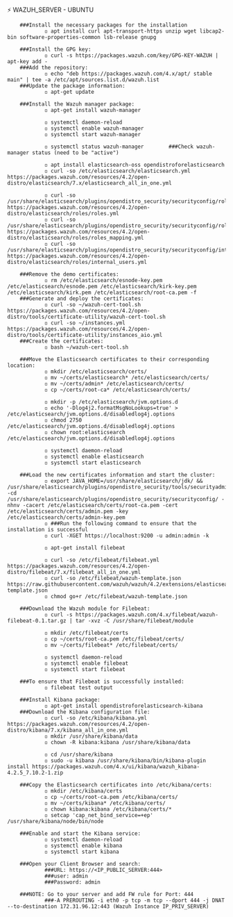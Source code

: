 ⚡ WAZUH_SERVER - UBUNTU

        ###Install the necessary packages for the installation
                ◽ apt install curl apt-transport-https unzip wget libcap2-bin software-properties-common lsb-release gnupg
        
        ###Install the GPG key:
                ◽ curl -s https://packages.wazuh.com/key/GPG-KEY-WAZUH | apt-key add -
        ###Add the repository:
                ◽ echo "deb https://packages.wazuh.com/4.x/apt/ stable main" | tee -a /etc/apt/sources.list.d/wazuh.list
        ###Update the package information:
                ◽ apt-get update

        ###Install the Wazuh manager package:
                ◽ apt-get install wazuh-manager

                ◽ systemctl daemon-reload
                ◽ systemctl enable wazuh-manager
                ◽ systemctl start wazuh-manager

                ◽ systemctl status wazuh-manager        ###Check wazuh-manager status (need to be "active")

                ◽ apt install elasticsearch-oss opendistroforelasticsearch
                ◽ curl -so /etc/elasticsearch/elasticsearch.yml https://packages.wazuh.com/resources/4.2/open-distro/elasticsearch/7.x/elasticsearch_all_in_one.yml

                ◽ curl -so /usr/share/elasticsearch/plugins/opendistro_security/securityconfig/roles.yml https://packages.wazuh.com/resources/4.2/open-distro/elasticsearch/roles/roles.yml
                ◽ curl -so /usr/share/elasticsearch/plugins/opendistro_security/securityconfig/roles_mapping.yml https://packages.wazuh.com/resources/4.2/open-distro/elasticsearch/roles/roles_mapping.yml
                ◽ curl -so /usr/share/elasticsearch/plugins/opendistro_security/securityconfig/internal_users.yml https://packages.wazuh.com/resources/4.2/open-distro/elasticsearch/roles/internal_users.yml

        ###Remove the demo certificates:
                ◽ rm /etc/elasticsearch/esnode-key.pem /etc/elasticsearch/esnode.pem /etc/elasticsearch/kirk-key.pem /etc/elasticsearch/kirk.pem /etc/elasticsearch/root-ca.pem -f
        ###Generate and deploy the certificates:
                ◽ curl -so ~/wazuh-cert-tool.sh https://packages.wazuh.com/resources/4.2/open-distro/tools/certificate-utility/wazuh-cert-tool.sh
                ◽ curl -so ~/instances.yml https://packages.wazuh.com/resources/4.2/open-distro/tools/certificate-utility/instances_aio.yml
        ###Create the certificates:
                ◽ bash ~/wazuh-cert-tool.sh

        ###Move the Elasticsearch certificates to their corresponding location:
                ◽ mkdir /etc/elasticsearch/certs/
                ◽ mv ~/certs/elasticsearch* /etc/elasticsearch/certs/
                ◽ mv ~/certs/admin* /etc/elasticsearch/certs/
                ◽ cp ~/certs/root-ca* /etc/elasticsearch/certs/

                ◽ mkdir -p /etc/elasticsearch/jvm.options.d
                ◽ echo '-Dlog4j2.formatMsgNoLookups=true' > /etc/elasticsearch/jvm.options.d/disabledlog4j.options
                ◽ chmod 2750 /etc/elasticsearch/jvm.options.d/disabledlog4j.options
                ◽ chown root:elasticsearch /etc/elasticsearch/jvm.options.d/disabledlog4j.options

                ◽ systemctl daemon-reload
                ◽ systemctl enable elasticsearch
                ◽ systemctl start elasticsearch

        ###Load the new certificates information and start the cluster:
                ◽ export JAVA_HOME=/usr/share/elasticsearch/jdk/ && /usr/share/elasticsearch/plugins/opendistro_security/tools/securityadmin.sh -cd /usr/share/elasticsearch/plugins/opendistro_security/securityconfig/ -nhnv -cacert /etc/elasticsearch/certs/root-ca.pem -cert /etc/elasticsearch/certs/admin.pem -key /etc/elasticsearch/certs/admin-key.pem
                ◽ ###Run the following command to ensure that the installation is successful
                ◽ curl -XGET https://localhost:9200 -u admin:admin -k

                ◽ apt-get install filebeat

                ◽ curl -so /etc/filebeat/filebeat.yml https://packages.wazuh.com/resources/4.2/open-distro/filebeat/7.x/filebeat_all_in_one.yml
                ◽ curl -so /etc/filebeat/wazuh-template.json https://raw.githubusercontent.com/wazuh/wazuh/4.2/extensions/elasticsearch/7.x/wazuh-template.json
                ◽ chmod go+r /etc/filebeat/wazuh-template.json

        ###Download the Wazuh module for Filebeat:
                ◽ curl -s https://packages.wazuh.com/4.x/filebeat/wazuh-filebeat-0.1.tar.gz | tar -xvz -C /usr/share/filebeat/module

                ◽ mkdir /etc/filebeat/certs
                ◽ cp ~/certs/root-ca.pem /etc/filebeat/certs/
                ◽ mv ~/certs/filebeat* /etc/filebeat/certs/

                ◽ systemctl daemon-reload
                ◽ systemctl enable filebeat
                ◽ systemctl start filebeat

        ###To ensure that Filebeat is successfully installed:
                ◽ filebeat test output

        ###Install Kibana package:
                ◽ apt-get install opendistroforelasticsearch-kibana
        ###Download the Kibana configuration file:
                ◽ curl -so /etc/kibana/kibana.yml https://packages.wazuh.com/resources/4.2/open-distro/kibana/7.x/kibana_all_in_one.yml
                ◽ mkdir /usr/share/kibana/data
                ◽ chown -R kibana:kibana /usr/share/kibana/data

                ◽ cd /usr/share/kibana
                ◽ sudo -u kibana /usr/share/kibana/bin/kibana-plugin install https://packages.wazuh.com/4.x/ui/kibana/wazuh_kibana-4.2.5_7.10.2-1.zip

        ###Copy the Elasticsearch certificates into /etc/kibana/certs:
                ◽ mkdir /etc/kibana/certs
                ◽ cp ~/certs/root-ca.pem /etc/kibana/certs/
                ◽ mv ~/certs/kibana* /etc/kibana/certs/
                ◽ chown kibana:kibana /etc/kibana/certs/*
                ◽ setcap 'cap_net_bind_service=+ep' /usr/share/kibana/node/bin/node

        ###Enable and start the Kibana service:
                ◽ systemctl daemon-reload
                ◽ systemctl enable kibana
                ◽ systemctl start kibana

        ###Open your Client Browser and search:
                ###URL: https://<IP_PUBLIC_SERVER:444>
                ###user: admin
                ###Password: admin

        ###NOTE: Go to your server and add FW rule for Port: 444
                ###-A PREROUTING -i eth0 -p tcp -m tcp --dport 444 -j DNAT --to-destination 172.31.96.12:443 (Wazuh Instance IP_PRIV_SERVER)
